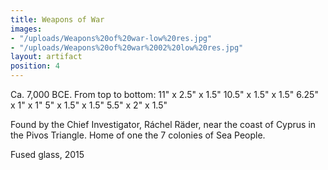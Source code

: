 ```yaml
---
title: Weapons of War
images:
- "/uploads/Weapons%20of%20war-low%20res.jpg"
- "/uploads/Weapons%20of%20war%2002%20low%20res.jpg"
layout: artifact
position: 4
---
```


Ca. 7,000 BCE.
From top to bottom:
11" x 2.5" x 1.5"
10.5" x 1.5" x 1.5"
6.25" x 1" x 1"
5" x 1.5" x 1.5"
5.5" x 2" x 1.5"

Found by the Chief Investigator, Ráchel Räder, near the coast of Cyprus in the Pivos Triangle. Home of one the 7 colonies of Sea People.

Fused glass, 2015
